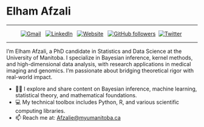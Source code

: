 # Elham Afzali

<!--📍 Canada | 🌐 [My Website](https://elhamafzali.github.io) | 📧 Afzalie@myumanitoba.ca -->

---


<div align="center">

[![Gmail](https://img.shields.io/badge/Gmail-D14836?style=flat&logo=gmail&logoColor=white)](mailto:Elie.Afzali@gmail.com)&nbsp;&nbsp;
[![LinkedIn](https://img.shields.io/badge/LinkedIn-0077B5?style=flat&logo=linkedin&logoColor=white)](https://linkedin.com/in/elhamafzali)&nbsp;&nbsp;
[![Website](https://img.shields.io/badge/Website-000?style=flat&logo=google-chrome&logoColor=white)](https://elhamafzali.github.io)&nbsp;&nbsp;
[![GitHub followers](https://img.shields.io/github/followers/elhamafzali?label=GitHub&style=flat&logo=github)](https://github.com/elhamafzali)&nbsp;
[![Twitter](https://img.shields.io/badge/Twitter-1DA1F2?style=flat&logo=twitter&logoColor=white)](https://twitter.com/elhaamafzali)&nbsp;


</div>



<!--[![Instagram](https://img.shields.io/badge/Instagram-E4405F?style=flat&logo=instagram&logoColor=white)](https://instagram.com/yourprofile)-->
<!--[![Telegram](https://img.shields.io/badge/Telegram-2CA5E0?style=flat&logo=telegram&logoColor=white)](https://t.me/yourchannel)-->
<!--[![YouTube](https://img.shields.io/badge/YouTube-FF0000?style=flat&logo=youtube&logoColor=white)](https://youtube.com/yourchannel)-->

---

I’m Elham Afzali, a PhD candidate in Statistics and Data Science at the University of Manitoba. I specialize in Bayesian inference, kernel methods, and high-dimensional data analysis, with research applications in medical imaging and genomics. I’m passionate about bridging theoretical rigor with real-world impact.

- 👩‍💻 I explore and share content on Bayesian inference, machine learning, statistical theory, and mathematical foundations.  
- 💻 My technical toolbox includes Python, R, and various scientific computing libraries.  
- 📫 Reach me at: [Afzalie@myumanitoba.ca](mailto:Afzalie@myumanitoba.ca)


<!--You are welcome to use the [discussions](https://github.com/YOUR_USERNAME/YOUR_REPO/discussions) tab to ask questions, give feedback, or report issues.

---

### 📖 Learning in Progress

Here are some of the courses and books I'm actively studying:

| Title | Type | Progress |
|-------|------|----------|
| *Principles of Mathematical Analysis* (Rudin) | Book | ▓▓▓▓░░░░░░ 40% |
| *Mathematical Logic* | Book | ▓▓▓▓▓░░░░░ 50% |
| *Bayesian Data Analysis* (Gelman) | Book | ▓▓░░░░░░░░ 20% |
| *Andrew Ng's ML Course (Coursera)* | Course | ▓▓▓▓▓▓▓░░░ 70% |


<h3 align="center"></h3>

<p align="left"> <img src="https://komarev.com/ghpvc/?username=elhamafzali&label=Profile%20views&color=0e75b6&style=flat" alt="elhamafzali" /> </p>

<h3 align="left">Connect with me:</h3>
<p align="left">
</p>

<h3 align="left">Languages and Tools:</h3>
<p align="left"> <a href="https://git-scm.com/" target="_blank" rel="noreferrer"> <img src="https://www.vectorlogo.zone/logos/git-scm/git-scm-icon.svg" alt="git" width="40" height="40"/> </a> <a href="https://www.linux.org/" target="_blank" rel="noreferrer"> <img src="https://raw.githubusercontent.com/devicons/devicon/master/icons/linux/linux-original.svg" alt="linux" width="40" height="40"/> </a> <a href="https://pandas.pydata.org/" target="_blank" rel="noreferrer"> <img src="https://raw.githubusercontent.com/devicons/devicon/2ae2a900d2f041da66e950e4d48052658d850630/icons/pandas/pandas-original.svg" alt="pandas" width="40" height="40"/> </a> <a href="https://www.postgresql.org" target="_blank" rel="noreferrer"> <img src="https://raw.githubusercontent.com/devicons/devicon/master/icons/postgresql/postgresql-original-wordmark.svg" alt="postgresql" width="40" height="40"/> </a> <a href="https://www.python.org" target="_blank" rel="noreferrer"> <img src="https://raw.githubusercontent.com/devicons/devicon/master/icons/python/python-original.svg" alt="python" width="40" height="40"/> </a> <a href="https://pytorch.org/" target="_blank" rel="noreferrer"> <img src="https://www.vectorlogo.zone/logos/pytorch/pytorch-icon.svg" alt="pytorch" width="40" height="40"/> </a> <a href="https://scikit-learn.org/" target="_blank" rel="noreferrer"> <img src="https://upload.wikimedia.org/wikipedia/commons/0/05/Scikit_learn_logo_small.svg" alt="scikit_learn" width="40" height="40"/> </a> <a href="https://seaborn.pydata.org/" target="_blank" rel="noreferrer"> <img src="https://seaborn.pydata.org/_images/logo-mark-lightbg.svg" alt="seaborn" width="40" height="40"/> </a> <a href="https://www.tensorflow.org" target="_blank" rel="noreferrer"> <img src="https://www.vectorlogo.zone/logos/tensorflow/tensorflow-icon.svg" alt="tensorflow" width="40" height="40"/> </a> </p>

<p><img align="center" src="https://github-readme-stats.vercel.app/api/top-langs?username=elhamafzali&show_icons=true&locale=en&layout=compact" alt="elhamafzali" /></p>


